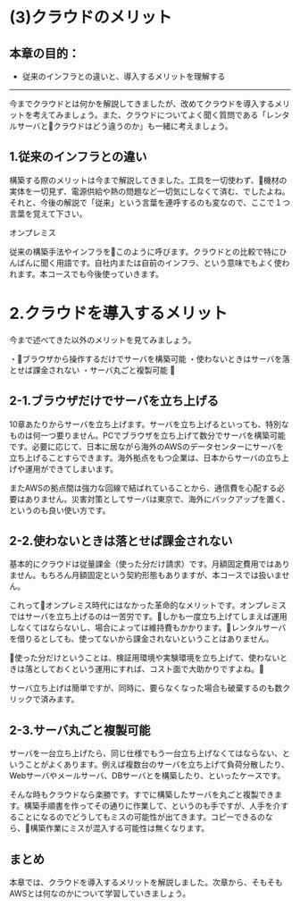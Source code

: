 # (3)クラウドのメリット

## 本章の目的：

- 従来のインフラとの違いと、導入するメリットを理解する

***

今までクラウドとは何かを解説してきましたが、改めてクラウドを導入するメリットを考えてみましょう。また、クラウドについてよく聞く質問である「レンタルサーバとクラウドはどう違うのか」も一緒に考えましょう。

## 1.従来のインフラとの違い

構築する際のメリットは今まで解説してきました。工具を一切使わず、機材の実体を一切見ず、電源供給や熱の問題など一切気にしなくて済む、でしたよね。それと、今後の解説で「従来」という言葉を連呼するのも変なので、ここで１つ言葉を覚えて下さい。

オンプレミス

従来の構築手法やインフラをこのように呼びます。クラウドとの比較で特にひんぱんに聞く用語です。自社内または自前のインフラ、という意味でもよく使われます。本コースでも今後使っていきます。

# 2.クラウドを導入するメリット

今まで述べてきた以外のメリットを見てみましょう。

・ブラウザから操作するだけでサーバを構築可能
・使わないときはサーバを落とせば課金されない
・サーバ丸ごと複製可能

## 2-1.ブラウザだけでサーバを立ち上げる

10章あたりからサーバを立ち上げます。サーバを立ち上げるといっても、特別なものは何一つ要りません。PCでブラウザを立ち上げて数分でサーバを構築可能です。必要に応じて、日本に居ながら海外のAWSのデータセンターにサーバを立ち上げることすらできます。海外拠点をもつ企業は、日本からサーバの立ち上げや運用ができてしまいます。

またAWSの拠点間は強力な回線で結ばれていることから、通信費を心配する必要はありません。災害対策としてサーバは東京で、海外にバックアップを置く、というのも良い使い方です。

## 2-2.使わないときは落とせば課金されない

基本的にクラウドは従量課金（使った分だけ請求）です。月額固定費用ではありません。もちろん月額固定という契約形態もありますが、本コースでは扱いません。

これってオンプレミス時代にはなかった革命的なメリットです。オンプレミスではサーバを立ち上げるのは一苦労です。しかも一度立ち上げてしまえば運用しなくてはならないし、場合によっては維持費もかかります。レンタルサーバを借りるとしても、使ってないから課金されないということはありません。

使った分だけということは、検証用環境や実験環境を立ち上げて、使わないときは落としておくという運用にすれば、コスト面で大助かりですよね。

サーバ立ち上げは簡単ですが、同時に、要らなくなった場合も破棄するのも数クリックで済みます。

## 2-3.サーバ丸ごと複製可能

サーバを一台立ち上げたら、同じ仕様でもう一台立ち上げなくてはならない、ということがよくあります。例えば複数台のサーバを立ち上げて負荷分散したり、Webサーバやメールサーバ、DBサーバとを構築したり、といったケースです。

そんな時もクラウドなら楽勝です。すでに構築したサーバを丸ごと複製できます。構築手順書を作ってその通りに作業して、というのも手ですが、人手を介することになるのでどうしてもミスの可能性が出てきます。コピーできるのなら、構築作業にミスが混入する可能性は無くなります。

## まとめ

本章では、クラウドを導入するメリットを解説しました。次章から、そもそもAWSとは何なのかについて学習していきましょう。

